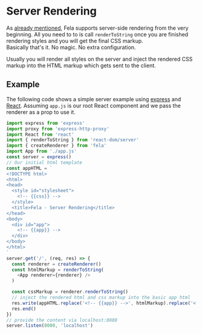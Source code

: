 # Server Rendering
As [already mentioned](../introduction/Benefits.md), Fela supports server-side rendering from the very beginning.
All you need to to is call `renderToString` once you are finished rendering styles and you will get the final CSS markup.<br>
Basically that's it. No magic. No extra configuration.

Usually you will render all styles on the server and inject the rendered CSS markup into the HTML markup which gets sent to the client.
## Example
The following code shows a simple server example using [express](https://github.com/expressjs/express) and [React](https://github.com/facebook/react). Assuming `app.js` is our root React component and we pass the renderer as a prop to use it.
```javascript
import express from 'express'
import proxy from 'express-http-proxy'
import React from 'react'
import { renderToString } from 'react-dom/server'
import { createRenderer } from 'fela'
import App from './app.js'
const server = express()
// Our initial html template
const appHTML = `
<!DOCTYPE html>
<html>
<head>
  <style id="stylesheet">
    <!-- {{css}} -->
  </style>
  <title>Fela - Server Rendering</title>
</head>
<body>
  <div id="app">
    <!-- {{app}} -->
  </div>
</body>
</html>
`
server.get('/', (req, res) => {
  const renderer = createRenderer()
  const htmlMarkup = renderToString(
    <App renderer={renderer} />
  )

  const cssMarkup = renderer.renderToString()
  // inject the rendered html and css markup into the basic app html
  res.write(appHTML.replace('<!-- {{app}} -->', htmlMarkup).replace('<!-- {{css}} -->', cssMarkup))
  res.end()
})
// provide the content via localhost:8080
server.listen(8080, 'localhost')
```
